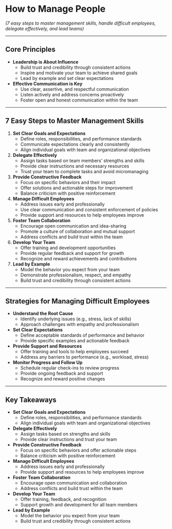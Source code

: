 # How to Manage People

*(7 easy steps to master management skills, handle difficult employees, delegate effectively, and lead teams)*

---

## Core Principles

- **Leadership is About Influence**
  - Build trust and credibility through consistent actions
  - Inspire and motivate your team to achieve shared goals
  - Lead by example and set clear expectations
- **Effective Communication is Key**
  - Use clear, assertive, and respectful communication
  - Listen actively and address concerns proactively
  - Foster open and honest communication within the team

---

## 7 Easy Steps to Master Management Skills

1. **Set Clear Goals and Expectations**
   - Define roles, responsibilities, and performance standards
   - Communicate expectations clearly and consistently
   - Align individual goals with team and organizational objectives
2. **Delegate Effectively**
   - Assign tasks based on team members’ strengths and skills
   - Provide clear instructions and necessary resources
   - Trust your team to complete tasks and avoid micromanaging
3. **Provide Constructive Feedback**
   - Focus on specific behaviors and their impact
   - Offer solutions and actionable steps for improvement
   - Balance criticism with positive reinforcement
4. **Manage Difficult Employees**
   - Address issues early and professionally
   - Use clear communication and consistent enforcement of policies
   - Provide support and resources to help employees improve
5. **Foster Team Collaboration**
   - Encourage open communication and idea-sharing
   - Promote a culture of collaboration and mutual support
   - Address conflicts and build trust within the team
6. **Develop Your Team**
   - Offer training and development opportunities
   - Provide regular feedback and support for growth
   - Recognize and reward achievements and contributions
7. **Lead by Example**
   - Model the behavior you expect from your team
   - Demonstrate professionalism, respect, and empathy
   - Build trust and credibility through consistent actions

---

## Strategies for Managing Difficult Employees

- **Understand the Root Cause**
  - Identify underlying issues (e.g., stress, lack of skills)
  - Approach challenges with empathy and professionalism
- **Set Clear Expectations**
  - Define acceptable standards of performance and behavior
  - Provide specific examples and actionable feedback
- **Provide Support and Resources**
  - Offer training and tools to help employees succeed
  - Address any barriers to performance (e.g., workload, stress)
- **Monitor Progress and Follow Up**
  - Schedule regular check-ins to review progress
  - Provide ongoing feedback and support
  - Recognize and reward positive changes

---

## Key Takeaways

- **Set Clear Goals and Expectations**
  - Define roles, responsibilities, and performance standards
  - Align individual goals with team and organizational objectives
- **Delegate Effectively**
  - Assign tasks based on strengths and skills
  - Provide clear instructions and trust your team
- **Provide Constructive Feedback**
  - Focus on specific behaviors and offer actionable steps
  - Balance criticism with positive reinforcement
- **Manage Difficult Employees**
  - Address issues early and professionally
  - Provide support and resources to help employees improve
- **Foster Team Collaboration**
  - Encourage open communication and collaboration
  - Address conflicts and build trust within the team
- **Develop Your Team**
  - Offer training, feedback, and recognition
  - Support growth and development for all team members
- **Lead by Example**
  - Model the behavior you expect from your team
  - Build trust and credibility through consistent actions
